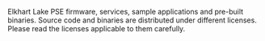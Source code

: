 Elkhart Lake PSE firmware, services, sample applications and pre-built binaries.
Source code and binaries are distributed under different licenses.
Please read the licenses applicable to them carefully.
